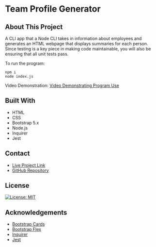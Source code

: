 # Team Profile Generator

## About This Project


A CLI app that a Node CLI takes in information about employees and generates an HTML webpage that displays summaries for each person. Since testing is a key piece in making code maintainable, you will also be ensuring that all unit tests pass.

To run the program:
```
npm i
node index.js
```
Video Demonstration: 
[Video Demonstrating Program Use]()

## Built With
- HTML
- CSS
- Bootstrap 5.x
- Node.js
- Inquirer
- Jest

## Contact
- [Live Project Link]()
- [GitHub Repository]()

## License
[![License: MIT](https://img.shields.io/badge/License-MIT-yellow.svg)](https://opensource.org/licenses/MIT)

## Acknowledgements
- [Bootstrap Cards](https://getbootstrap.com/docs/5.0/components/card/)
- [Bootstrap Flex](https://getbootstrap.com/docs/5.0/utilities/flex/)
- [Inquirer](https://www.npmjs.com/package/inquirer)
- [Jest](https://www.npmjs.com/package/jest)
